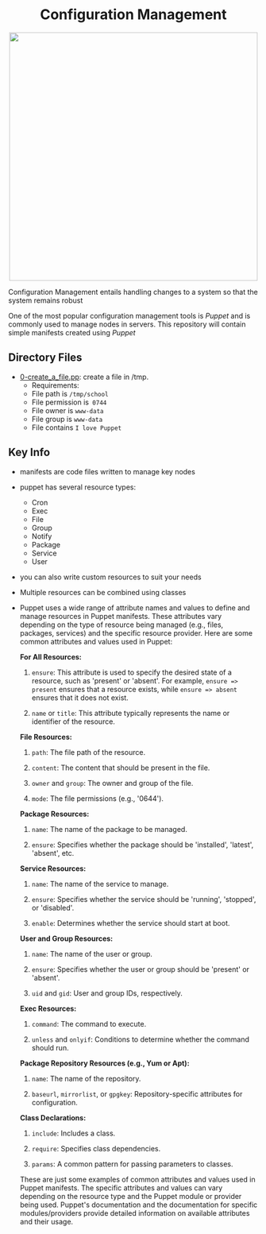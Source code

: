 <h1 align='center'> Configuration Management</h1>

<p align='center'><image src='img/pplogo.svg.png' width=500></p>

Configuration Management entails handling changes to a system so that the
system remains robust

One of the most popular configuration management tools is *Puppet* and is
commonly used to manage nodes in servers. This repository will contain
simple manifests created using *Puppet*

## Directory Files

* [0-create_a_file.pp](0-create_a_file.pp): create a file in /tmp.
  * Requirements:
  * File path is `/tmp/school`
  * File permission is` 0744`
  * File owner is `www-data`
  * File group is `www-data`
  * File contains `I love Puppet`

## Key Info

* manifests are code files written to manage key nodes
* puppet has several resource types:
  * Cron
  * Exec
  * File
  * Group
  * Notify
  * Package
  * Service
  * User
* you can also write custom resources to suit your needs
* Multiple resources can be combined using classes

* Puppet uses a wide range of attribute names and values to define and manage resources in Puppet manifests. These attributes vary depending on the type of resource being managed (e.g., files, packages, services) and the specific resource provider. Here are some common attributes and values used in Puppet:

  **For All Resources:**
  
  1. `ensure`: This attribute is used to specify the desired state of a resource, such as 'present' or 'absent'. For example, `ensure => present` ensures that a resource exists, while `ensure => absent` ensures that it does not exist.
  
  2. `name` or `title`: This attribute typically represents the name or identifier of the resource.
  
  **File Resources:**
  
  1. `path`: The file path of the resource.
  
  2. `content`: The content that should be present in the file.
  
  3. `owner` and `group`: The owner and group of the file.
  
  4. `mode`: The file permissions (e.g., '0644').
  
  **Package Resources:**
  
  1. `name`: The name of the package to be managed.
  
  2. `ensure`: Specifies whether the package should be 'installed', 'latest', 'absent', etc.
  
  **Service Resources:**
  
  1. `name`: The name of the service to manage.
  
  2. `ensure`: Specifies whether the service should be 'running', 'stopped', or 'disabled'.
  
  3. `enable`: Determines whether the service should start at boot.
  
  **User and Group Resources:**
  
  1. `name`: The name of the user or group.
  
  2. `ensure`: Specifies whether the user or group should be 'present' or 'absent'.
  
  3. `uid` and `gid`: User and group IDs, respectively.
  
  **Exec Resources:**
  
  1. `command`: The command to execute.
  
  2. `unless` and `onlyif`: Conditions to determine whether the command should run.
  
  **Package Repository Resources (e.g., Yum or Apt):**
  
  1. `name`: The name of the repository.
  
  2. `baseurl`, `mirrorlist`, or `gpgkey`: Repository-specific attributes for configuration.
  
  **Class Declarations:**
  
  1. `include`: Includes a class.
  
  2. `require`: Specifies class dependencies.
  
  3. `params`: A common pattern for passing parameters to classes.
  
  These are just some examples of common attributes and values used in Puppet manifests. The specific attributes and values can vary depending on the resource type and the Puppet module or provider being used. Puppet's documentation and the documentation for specific modules/providers provide detailed information on available attributes and their usage.
  